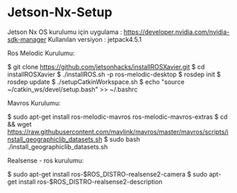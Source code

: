 # Jetson-Nx-Setup


Jetson Nx OS kurulumu için uygulama : https://developer.nvidia.com/nvidia-sdk-manager
Kullanılan versiyon : jetpack4.5.1

Ros Melodic Kurulumu:

$ git clone https://github.com/jetsonhacks/installROSXavier.git
$ cd installROSXavier
$ ./installROS.sh -p ros-melodic-desktop
$ rosdep init
$ rosdep update
$ ./setupCatkinWorkspace.sh
$ echo "source ~/catkin_ws/devel/setup.bash" >> ~/.bashrc

Mavros Kurulumu: 

$ sudo apt-get install ros-melodic-mavros ros-melodic-mavros-extras
$ cd && wget https://raw.githubusercontent.com/mavlink/mavros/master/mavros/scripts/install_geographiclib_datasets.sh
$ sudo bash ./install_geographiclib_datasets.sh   


Realsense - ros kurulumu:

$ sudo apt-get install ros-$ROS_DISTRO-realsense2-camera
$ sudo apt-get install ros-$ROS_DISTRO-realsense2-description

